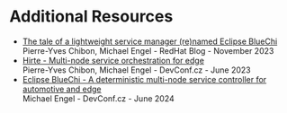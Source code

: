 <!-- markdownlint-disable-file MD013 MD033 -->

# Additional Resources

- [The tale of a lightweight service manager (re)named Eclipse BlueChi](https://www.redhat.com/en/blog/hirte-renamed-eclipse-bluechi) <br>
  Pierre-Yves Chibon, Michael Engel - RedHat Blog - November 2023 <br>
- [Hirte - Multi-node service orchestration for edge](https://www.youtube.com/watch?v=8RiRiviSVqM) <br>
  Pierre-Yves Chibon, Michael Engel - DevConf.cz - June 2023 <br>
- [Eclipse BlueChi - A deterministic multi-node service controller for automotive and edge](https://www.youtube.com/watch?v=EMaNJEKEgZ8) <br>
  Michael Engel - DevConf.cz - June 2024 <br>
